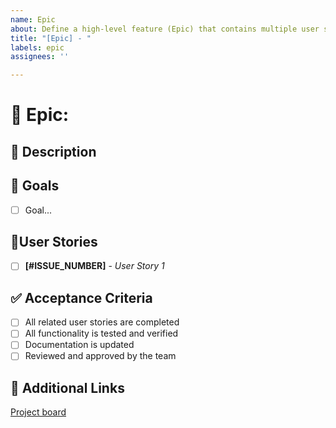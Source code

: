 ```yaml
---
name: Epic
about: Define a high-level feature (Epic) that contains multiple user stories
title: "[Epic] - "
labels: epic
assignees: ''

---
```


# 📌 Epic: 


## 📝 Description


## 🎯 Goals

- [ ] Goal...

## 📂User Stories

- [ ] **[#ISSUE_NUMBER]** - *User Story 1*

## ✅ Acceptance Criteria

- [ ] All related user stories are completed
- [ ] All functionality is tested and verified
- [ ] Documentation is updated
- [ ] Reviewed and approved by the team

## 🔗 Additional Links

[Project board](https://github.com/orgs/type-crafters/projects/2)

